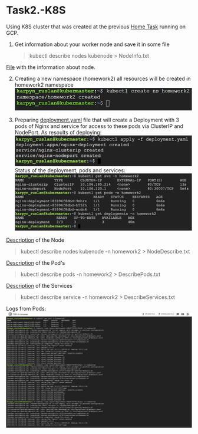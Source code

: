 # Task2.-K8S

Using K8S cluster that was created at the previous [Home Task](https://github.com/Heckfy05/Task1.-K8S) running on GCP.
1. Get information about your worker node and save it in some file
   >kubectl describe nodes kubenode > NodeInfo.txt

[File](https://github.com/Heckfy05/Task2.-K8S/blob/main/NodeInfo.txt) with the information about node.

2. Creating a new namespace (homework2) all resources will be created in homework2 namespace
![namespace creating](https://github.com/Heckfy05/Task2.-K8S/blob/main/img/namespace.jpeg?raw=true)

3. Preparing [deployment.yaml](https://github.com/Heckfy05/Task2.-K8S/blob/main/deployment.ymal) file that will create a Deployment with 3 pods of Nginx and service for access to these pods via ClusterIP and NodePort.
As resoults of deploying:
![dep](img/CreatingDepPodSRC.png)
Status of the deployment, pods and services:
![status](img/GetInfo.png)

[Description](NodeDescription.txt) of the Node
>kubectl describe nodes kubenode -n homework2 > NodeDescribe.txt

[Description](DescribePods.txt) of the Pod's
>kubectl describe pods -n homework2 > DescribePods.txt

[Description](DescribeServices.txt) of the Services
>kubectl describe service -n homework2 > DescribeServices.txt

Logs from Pods:
![LogsPods](img/PodsLogs.png)

